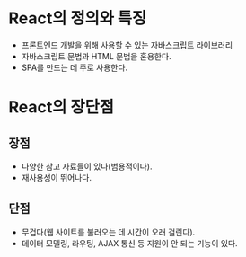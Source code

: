 # React의 정의와 특징

- 프론트엔드 개발을 위해 사용할 수 있는 자바스크립트 라이브러리
- 자바스크립트 문법과 HTML 문법을 혼용한다.
- SPA를 만드는 데 주로 사용한다.

# React의 장단점

## 장점

- 다양한 참고 자료들이 있다(범용적이다).
- 재사용성이 뛰어나다.

## 단점

- 무겁다(웹 사이트를 불러오는 데 시간이 오래 걸린다).
- 데이터 모델링, 라우팅, AJAX 통신 등 지원이 안 되는 기능이 있다.